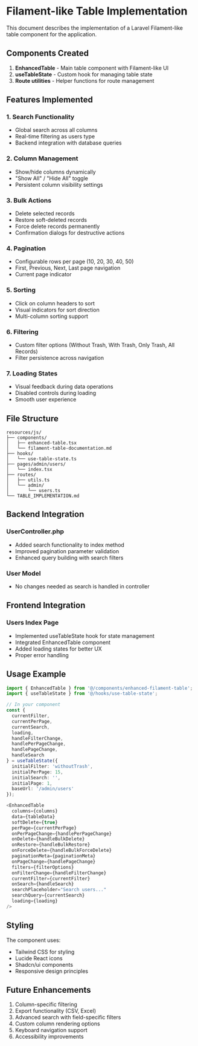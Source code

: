 # Filament-like Table Implementation

This document describes the implementation of a Laravel Filament-like table component for the application.

## Components Created

1. **EnhancedTable** - Main table component with Filament-like UI
2. **useTableState** - Custom hook for managing table state
3. **Route utilities** - Helper functions for route management

## Features Implemented

### 1. Search Functionality
- Global search across all columns
- Real-time filtering as users type
- Backend integration with database queries

### 2. Column Management
- Show/hide columns dynamically
- "Show All" / "Hide All" toggle
- Persistent column visibility settings

### 3. Bulk Actions
- Delete selected records
- Restore soft-deleted records
- Force delete records permanently
- Confirmation dialogs for destructive actions

### 4. Pagination
- Configurable rows per page (10, 20, 30, 40, 50)
- First, Previous, Next, Last page navigation
- Current page indicator

### 5. Sorting
- Click on column headers to sort
- Visual indicators for sort direction
- Multi-column sorting support

### 6. Filtering
- Custom filter options (Without Trash, With Trash, Only Trash, All Records)
- Filter persistence across navigation

### 7. Loading States
- Visual feedback during data operations
- Disabled controls during loading
- Smooth user experience

## File Structure

```
resources/js/
├── components/
│   ├── enhanced-table.tsx
│   └── filament-table-documentation.md
├── hooks/
│   └── use-table-state.ts
├── pages/admin/users/
│   └── index.tsx
├── routes/
│   ├── utils.ts
│   └── admin/
│       └── users.ts
└── TABLE_IMPLEMENTATION.md
```

## Backend Integration

### UserController.php
- Added search functionality to index method
- Improved pagination parameter validation
- Enhanced query building with search filters

### User Model
- No changes needed as search is handled in controller

## Frontend Integration

### Users Index Page
- Implemented useTableState hook for state management
- Integrated EnhancedTable component
- Added loading states for better UX
- Proper error handling

## Usage Example

```typescript
import { EnhancedTable } from '@/components/enhanced-filament-table';
import { useTableState } from '@/hooks/use-table-state';

// In your component
const { 
  currentFilter, 
  currentPerPage, 
  currentSearch, 
  loading,
  handleFilterChange,
  handlePerPageChange,
  handlePageChange,
  handleSearch
} = useTableState({
  initialFilter: 'withoutTrash',
  initialPerPage: 15,
  initialSearch: '',
  initialPage: 1,
  baseUrl: '/admin/users'
});

<EnhancedTable 
  columns={columns}
  data={tableData}
  softDelete={true}
  perPage={currentPerPage}
  onPerPageChange={handlePerPageChange}
  onDelete={handleBulkDelete}
  onRestore={handleBulkRestore}
  onForceDelete={handleBulkForceDelete}
  paginationMeta={paginationMeta}
  onPageChange={handlePageChange}
  filters={filterOptions}
  onFilterChange={handleFilterChange}
  currentFilter={currentFilter}
  onSearch={handleSearch}
  searchPlaceholder="Search users..."
  searchQuery={currentSearch}
  loading={loading}
/>
```

## Styling

The component uses:
- Tailwind CSS for styling
- Lucide React icons
- Shadcn/ui components
- Responsive design principles

## Future Enhancements

1. Column-specific filtering
2. Export functionality (CSV, Excel)
3. Advanced search with field-specific filters
4. Custom column rendering options
5. Keyboard navigation support
6. Accessibility improvements
